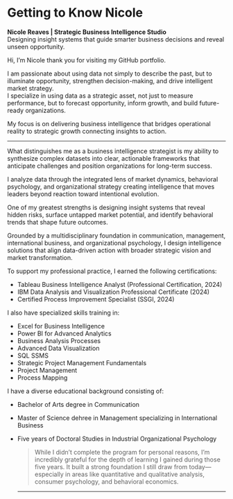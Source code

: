 # Getting to Know Nicole

**Nicole Reaves | Strategic Business Intelligence Studio**  
Designing insight systems that guide smarter business decisions and reveal unseen opportunity.

Hi, I’m Nicole thank you for visiting my GitHub portfolio.

I am passionate about using data not simply to describe the past, but to illuminate opportunity, strengthen decision-making, and drive intelligent market strategy.  
I specialize in using data as a strategic asset, not just to measure performance, but to forecast opportunity, inform growth, and build future-ready organizations.

My focus is on delivering business intelligence that bridges operational reality to strategic growth  connecting insights to action.

---

What distinguishes me as a business intelligence strategist is my ability to synthesize complex datasets into clear, actionable frameworks that anticipate challenges and position organizations for long-term success.

I analyze data through the integrated lens of market dynamics, behavioral psychology, and organizational strategy creating intelligence that moves leaders beyond reaction toward intentional evolution.

One of my greatest strengths is designing insight systems that reveal hidden risks, surface untapped market potential, and identify behavioral trends that shape future outcomes.

Grounded by a multidisciplinary foundation in communication, management, international business, and organizational psychology, I design intelligence solutions that align data-driven action with broader strategic vision and market transformation.

To support my professional practice, I earned the following certifications:
- Tableau Business Intelligence Analyst (Professional Certification, 2024)
- IBM Data Analysis and Visualization Professional Certificate (2024)
- Certified Process Improvement Specialist (SSGI, 2024)

I also have specialized skills training in:
- Excel for Business Intelligence
- Power BI for Advanced Analytics
- Business Analysis Processes
- Advanced Data Visualization
- SQL SSMS
- Strategic Project Management Fundamentals
- Project Management
- Process Mapping

I have a diverse educational background consisting of:
- Bachelor of Arts degree in Communication
- Master of Science dehree in Management specializing in International Business
- Five years of Doctoral Studies in Industrial Organizational Psychology
  > While I didn’t complete the program for personal reasons, I’m incredibly grateful for the depth of learning I gained during those five years. It built a strong foundation I still draw from today—especially in areas like quantitative and qualitative analysis, consumer psychology, and behavioral economics.

  ---
